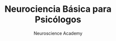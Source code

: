 ---
title: "Neurociencia Básica para Psicólogos"
author: "Neuroscience Academy"
description: "Una introducción accesible a los conceptos básicos de neurociencia que todo psicólogo debería conocer, con animaciones y explicaciones claras."
url: "https://www.youtube.com/watch?v=bozApEow-mw"
tags: ["Neurociencia", "Psicobiología", "Fundamentos"]
duration: "18:15"
language: "Español"
---